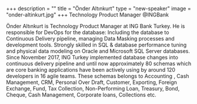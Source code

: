 +++
description = ""
title = "Önder Altınkurt"
type = "new-speaker"
image = "onder-altinkurt.jpg"
+++
Technology Product Manager @INGBank

Önder Altınkurt is Technology Product Manager at ING Bank Turkey. He is responsible for DevOps for the database: Including the database to Continuous Delivery pipeline, managing Data Masking processes and development tools. Strongly skilled in SQL & database performance tuning and physical data modeling on Oracle and Microsoft SQL Server databases. Since November 2017, ING Turkey implemented database changes into continuous delivery pipeline and until now approximately 80 schemas which are core banking applications have been actively using by around 120 developers in 16 agile teams. These schemas belongs to Accounting , Cash Management, CRM, Personal Over Draft, Customer, Exporting, Foreign Exchange, Fund, Tax Collection, Non-Performing Loan, Treasury, Bond, Cheque, Cash Management, Corporate loans, Collections etc.